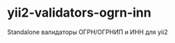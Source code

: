 yii2-validators-ogrn-inn
========================

Standalone валидаторы ОГРН/ОГРНИП и ИНН для yii2

